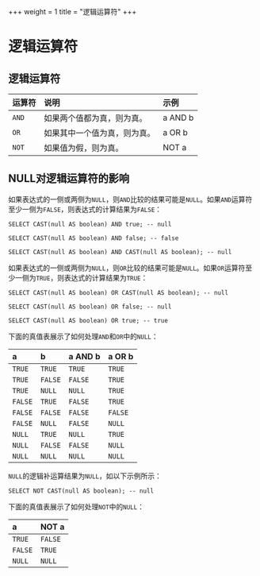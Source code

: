 +++
weight = 1
title = "逻辑运算符"
+++

# 逻辑运算符

## 逻辑运算符

| 运算符| 说明| 示例|
|:----------|:----------|:----------|
| `AND`| 如果两个值都为真，则为真。| a AND b|
| `OR`| 如果其中一个值为真，则为真。| a OR b|
| `NOT`| 如果值为假，则为真。| NOT a|

## NULL对逻辑运算符的影响

如果表达式的一侧或两侧为`NULL`，则`AND`比较的结果可能是`NULL`。如果`AND`运算符至少一侧为`FALSE`，则表达式的计算结果为`FALSE`：

    SELECT CAST(null AS boolean) AND true; -- null
    
    SELECT CAST(null AS boolean) AND false; -- false
    
    SELECT CAST(null AS boolean) AND CAST(null AS boolean); -- null

如果表达式的一侧或两侧为`NULL`，则`OR`比较的结果可能是`NULL`。如果`OR`运算符至少一侧为`TRUE`，则表达式的计算结果为`TRUE`：

    SELECT CAST(null AS boolean) OR CAST(null AS boolean); -- null
    
    SELECT CAST(null AS boolean) OR false; -- null
    
    SELECT CAST(null AS boolean) OR true; -- true

下面的真值表展示了如何处理`AND`和`OR`中的`NULL`：

| a| b| a AND b| a OR b|
|:----------|:----------|:----------|:----------|
| `TRUE`| `TRUE`| `TRUE`| `TRUE`|
| `TRUE`| `FALSE`| `FALSE`| `TRUE`|
| `TRUE`| `NULL`| `NULL`| `TRUE`|
| `FALSE`| `TRUE`| `FALSE`| `TRUE`|
| `FALSE`| `FALSE`| `FALSE`| `FALSE`|
| `FALSE`| `NULL`| `FALSE`| `NULL`|
| `NULL`| `TRUE`| `NULL`| `TRUE`|
| `NULL`| `FALSE`| `FALSE`| `NULL`|
| `NULL`| `NULL`| `NULL`| `NULL`|

`NULL`的逻辑补运算结果为`NULL`，如以下示例所示：

    SELECT NOT CAST(null AS boolean); -- null

下面的真值表展示了如何处理`NOT`中的`NULL`：

| a| NOT a|
|:----------|:----------|
| `TRUE`| `FALSE`|
| `FALSE`| `TRUE`|
| `NULL`| `NULL`|

